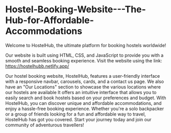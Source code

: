 # Hostel-Booking-Website---The-Hub-for-Affordable-Accommodations

Welcome to HostelHub, the ultimate platform for booking hostels worldwide!

Our website is built using HTML, CSS, and JavaScript to provide you with a smooth and seamless booking experience. Visit the website using the link: https://hostelhubb.netlify.app/

Our hostel booking website, HostelHub, features a user-friendly interface with a responsive navbar, carousels, cards, and a contact us page. We also have an "Our Locations" section to showcase the various locations where our hostels are available
It offers an intuitive interface that allows you to easily search and book hostels based on your preferences and budget. With HostelHub, you can discover unique and affordable accommodations, and enjoy a hassle-free booking experience. Whether you're a solo backpacker or a group of friends looking for a fun and affordable way to travel, HostelHub has got you covered. Start your journey today and join our community of adventurous travellers!


